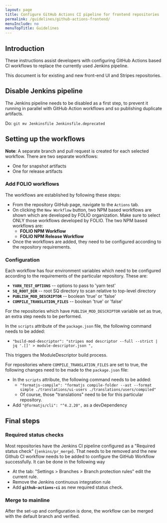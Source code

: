 ```yaml
---
layout: page
title: Configure GitHub Actions CI pipeline for frontend repositories
permalink: /guidelines/github-actions-frontend/
menuInclude: no
menuTopTitle: Guidelines
---
```


## Introduction

These instructions assist developers with configuring GitHub Actions based CI workflows to replace the currently used Jenkins pipeline.

This document is for existing and new front-end UI and Stripes repositories.

## Disable Jenkins pipeline

The Jenkins pipeline needs to be disabled as a first step, to prevent it running in parallel with GitHub Action workflows and so publishing duplicate artifacts.

Do: `git mv Jenkinsfile Jenkinsfile.deprecated`


## Setting up the workflows

**Note**: A separate branch and pull request is created for each selected workflow. There are two separate workflows:
- One for snapshot artifacts
- One for release artifacts

### Add FOLIO workflows

The workflows are established by following these steps:
- From the repository GitHub page, navigate to the `Actions` tab.
- On clicking the `New Workflow` button, two NPM based workflows are shown which are developed by FOLIO organization. Make sure to select ONLY those workflows developed by FOLIO. The two NPM based workflows are:
    - **FOLIO NPM Workflow**
    - **FOLIO NPM Release Workflow**
- Once the workflows are added, they need to be configured according to the repository requirements.

### Configuration

Each workflow has four environment variables which need to be configured according to the requirements of the particular repository. These are:
- **`YARN_TEST_OPTIONS`** -- options to pass to 'yarn test'
- **`SQ_ROOT_DIR`** -- root SQ directory to scan relative to top-level directory
- **`PUBLISH_MOD_DESCRIPTOR`** -- boolean 'true' or 'false'
- **`COMPILE_TRANSLATION_FILES`** -- boolean 'true' or 'false'

For the repositories which have `PUBLISH_MOD_DESCRIPTOR` variable set as true, an extra step needs to be performed.

In the `scripts` attribute of the `package.json` file, the following command needs to be added:
- `"build-mod-descriptor": "stripes mod descriptor --full --strict | jq '.[]' > module-descriptor.json ",`

This triggers the ModuleDescriptor build process.

For repositories where `COMPILE_TRANSLATION_FILES` are set to true, the following changes need to be made to the `package.json` file:
- In the `scripts` attribute, the following command needs to be added:
    - `"formatjs-compile": "formatjs compile-folder --ast --format simple ./translations/ui-users ./translations/users/compiled"`
    - Of course, those "translations" need to be for this particular repository.
- Add `"@formatjs/cli": "^4.2.20",` as a devDependency



## Final steps


### Required status checks

Most repositories have the Jenkins CI pipeline configured as a "Required status check" (`jenkins/pr_merge`). That needs to be removed  and the new Github CI workflow needs to be added to configure the GitHub Workflow successfully. It can be done in the following way

- At the tab: "Settings > Branches > Branch protection rules" edit the current rule.
- Remove the Jenkins continuous integration rule
- Add **`github-actions-ci`** as new required status check.

### Merge to mainline

After the set-up and configuration is done, the workflow can be merged with the default branch and verified.

<div class="folio-spacer-content"></div>

